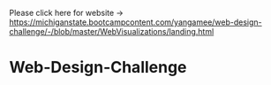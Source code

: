 Please click here for website -> https://michiganstate.bootcampcontent.com/yangamee/web-design-challenge/-/blob/master/WebVisualizations/landing.html
# Web-Design-Challenge

